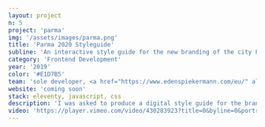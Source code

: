 ```yaml
---
layout: project
n: 5
project: 'parma'
img: '/assets/images/parma.png'
title: 'Parma 2020 Styleguide'
subline: 'An interactive style guide for the new branding of the city Parma.'
category: 'Frontend Development'
year: '2019'
color: '#E1D7B5'
team: 'sole developer, <a href="https://www.edenspiekermann.com/eu/" alt="Edenspiekermann">Edenspiekermann</a>'
website: 'coming soon'
stack: eleventy, javascript, css
description: 'I was asked to produce a digital style guide for the branding relaunch of the city of Parma to make the visual language and guidelines transparent and accessible.'
video: 'https://player.vimeo.com/video/430283923?title=0&byline=0&portrait=0&sidedock=0&autoplay=1&loop=1'
---
```

